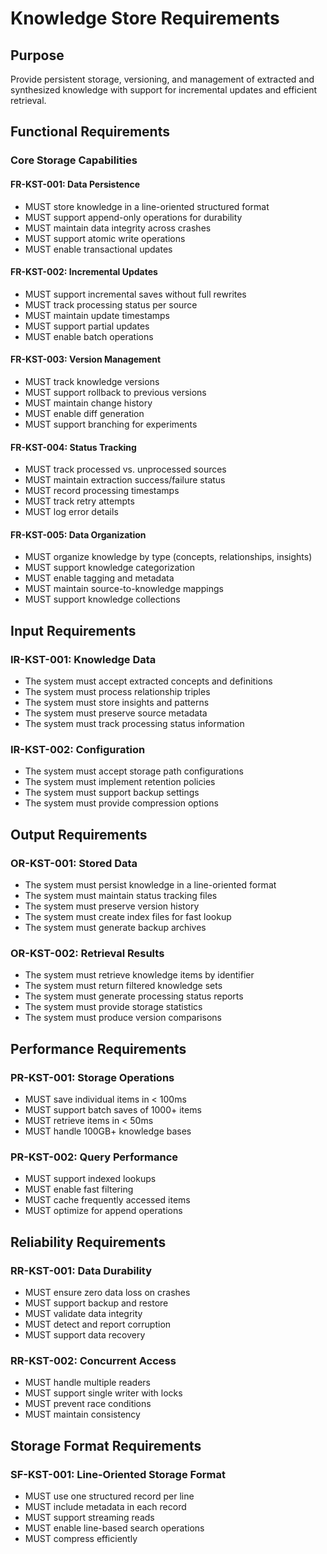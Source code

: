 # Knowledge Store Requirements

## Purpose
Provide persistent storage, versioning, and management of extracted and synthesized knowledge with support for incremental updates and efficient retrieval.

## Functional Requirements

### Core Storage Capabilities

#### FR-KST-001: Data Persistence
- MUST store knowledge in a line-oriented structured format
- MUST support append-only operations for durability
- MUST maintain data integrity across crashes
- MUST support atomic write operations
- MUST enable transactional updates

#### FR-KST-002: Incremental Updates
- MUST support incremental saves without full rewrites
- MUST track processing status per source
- MUST maintain update timestamps
- MUST support partial updates
- MUST enable batch operations

#### FR-KST-003: Version Management
- MUST track knowledge versions
- MUST support rollback to previous versions
- MUST maintain change history
- MUST enable diff generation
- MUST support branching for experiments

#### FR-KST-004: Status Tracking
- MUST track processed vs. unprocessed sources
- MUST maintain extraction success/failure status
- MUST record processing timestamps
- MUST track retry attempts
- MUST log error details

#### FR-KST-005: Data Organization
- MUST organize knowledge by type (concepts, relationships, insights)
- MUST support knowledge categorization
- MUST enable tagging and metadata
- MUST maintain source-to-knowledge mappings
- MUST support knowledge collections

## Input Requirements

### IR-KST-001: Knowledge Data
- The system must accept extracted concepts and definitions
- The system must process relationship triples
- The system must store insights and patterns
- The system must preserve source metadata
- The system must track processing status information

### IR-KST-002: Configuration
- The system must accept storage path configurations
- The system must implement retention policies
- The system must support backup settings
- The system must provide compression options

## Output Requirements

### OR-KST-001: Stored Data
- The system must persist knowledge in a line-oriented format
- The system must maintain status tracking files
- The system must preserve version history
- The system must create index files for fast lookup
- The system must generate backup archives

### OR-KST-002: Retrieval Results
- The system must retrieve knowledge items by identifier
- The system must return filtered knowledge sets
- The system must generate processing status reports
- The system must provide storage statistics
- The system must produce version comparisons

## Performance Requirements

### PR-KST-001: Storage Operations
- MUST save individual items in < 100ms
- MUST support batch saves of 1000+ items
- MUST retrieve items in < 50ms
- MUST handle 100GB+ knowledge bases

### PR-KST-002: Query Performance
- MUST support indexed lookups
- MUST enable fast filtering
- MUST cache frequently accessed items
- MUST optimize for append operations

## Reliability Requirements

### RR-KST-001: Data Durability
- MUST ensure zero data loss on crashes
- MUST support backup and restore
- MUST validate data integrity
- MUST detect and report corruption
- MUST support data recovery

### RR-KST-002: Concurrent Access
- MUST handle multiple readers
- MUST support single writer with locks
- MUST prevent race conditions
- MUST maintain consistency

## Storage Format Requirements

### SF-KST-001: Line-Oriented Storage Format
- MUST use one structured record per line
- MUST include metadata in each record
- MUST support streaming reads
- MUST enable line-based search operations
- MUST compress efficiently